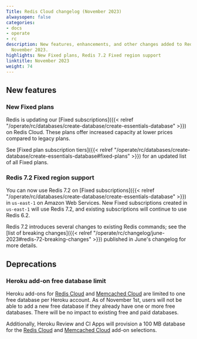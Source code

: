 ```yaml
---
Title: Redis Cloud changelog (November 2023)
alwaysopen: false
categories:
- docs
- operate
- rc
description: New features, enhancements, and other changes added to Redis Cloud during
  November 2023.
highlights: New Fixed plans, Redis 7.2 Fixed region support
linktitle: November 2023
weight: 74
---
```


## New features

### New Fixed plans

Redis is updating our [Fixed subscriptions]({{< relref "/operate/rc/databases/create-database/create-essentials-database" >}}) on Redis Cloud. These plans offer increased capacity at lower prices compared to legacy plans.

See [Fixed plan subscription tiers]({{< relref "/operate/rc/databases/create-database/create-essentials-database#fixed-plans" >}}) for an updated list of all Fixed plans.

### Redis 7.2 Fixed region support

You can now use Redis 7.2 on [Fixed subscriptions]({{< relref "/operate/rc/databases/create-database/create-essentials-database" >}}) in `us-east-1` on Amazon Web Services. New Fixed subscriptions created in `us-east-1` will use Redis 7.2, and existing subscriptions will continue to use Redis 6.2.

Redis 7.2 introduces several changes to existing Redis commands; see the [list of breaking changes]({{< relref "/operate/rc/changelog/june-2023#redis-72-breaking-changes" >}}) published in June's changelog for more details.

## Deprecations

### Heroku add-on free database limit

Heroku add-ons for [Redis Cloud](https://elements.heroku.com/addons/rediscloud) and [Memcached Cloud](https://elements.heroku.com/addons/memcachedcloud) are limited to one free database per Heroku account. As of November 1st, users will not be able to add a new free database if they already have one or more free databases. There will be no impact to existing free and paid databases.

Additionally, Heroku Review and CI Apps will provision a 100 MB database for the [Redis Cloud](https://elements.heroku.com/addons/rediscloud) and [Memcached Cloud](https://elements.heroku.com/addons/memcachedcloud) add-on selections.

